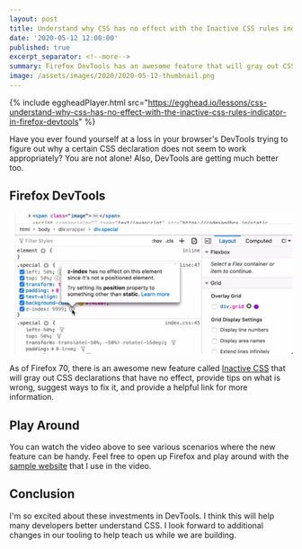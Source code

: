 ```yaml
---
layout: post
title: Understand why CSS has no effect with the Inactive CSS rules indicator in Firefox DevTools
date: '2020-05-12 12:00:00'
published: true
excerpt_separator: <!--more-->
summary: Firefox DevTools has an awesome feature that will gray out CSS declarations that have no effect, provide tips on what is wrong, suggest ways to fix it, and provide a helpful link for more information.
image: /assets/images/2020/2020-05-12-thumbnail.png
---
```


{% include eggheadPlayer.html src="https://egghead.io/lessons/css-understand-why-css-has-no-effect-with-the-inactive-css-rules-indicator-in-firefox-devtools" %}

Have you ever found yourself at a loss in your browser's DevTools trying to figure out why a certain CSS declaration does not seem to work appropriately? You are not alone! Also, DevTools are getting much better too.

## Firefox DevTools

![](../assets/images/2020/2020-05-12-screenshot.png)

As of Firefox 70, there is an awesome new feature called [Inactive CSS](https://hacks.mozilla.org/2019/10/firefox-70-a-bountiful-release-for-all/#developertools) that will gray out CSS declarations that have no effect, provide tips on what is wrong, suggest ways to fix it, and provide a helpful link for more information.

<!--more-->

## Play Around

You can watch the video above to see various scenarios where the new feature can be handy. Feel free to open up Firefox and play around with the [sample website](https://codesandbox.io/s/firefox-css-inactive-example-1k2rc?file=/index.css) that I use in the video.

## Conclusion

I'm so excited about these investments in DevTools. I think this will help many developers better understand CSS. I look forward to additional changes in our tooling to help teach us while we are building.

